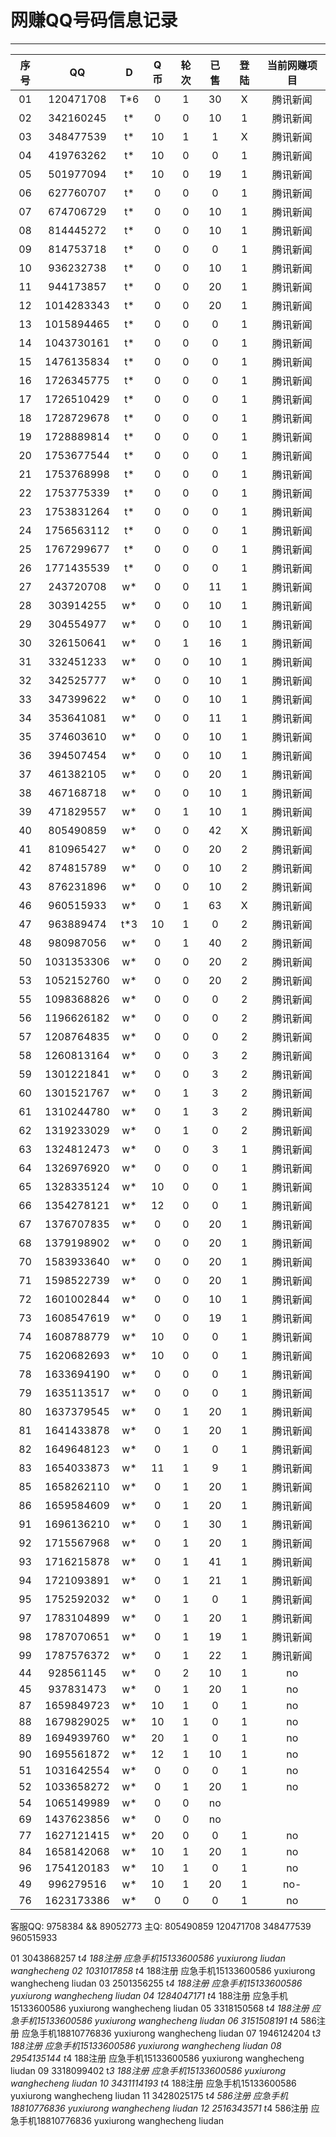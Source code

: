 # 网赚QQ号码信息记录
---

| 序号 |    QQ     | D | Q币 | 轮次 | 已售 | 登陆 | 当前网赚项目 |
|:---:|:----------:|:-:|:--:|:----:|:---:|:----:|:----------:|
| 01 | 120471708  | T*6 | 0  | 1 | 30 | X | 腾讯新闻 |
| 02 | 342160245  | t*  | 0  | 0 | 10 | 1 | 腾讯新闻 |
| 03 | 348477539  | t*  | 10 | 1 | 1  | X | 腾讯新闻 |
| 04 | 419763262  | t*  | 10 | 0 | 0  | 1 | 腾讯新闻 | 
| 05 | 501977094  | t*  | 10 | 0 | 19 | 1 | 腾讯新闻 |
| 06 | 627760707  | t*  | 0  | 0 | 0  | 1 | 腾讯新闻 |
| 07 | 674706729  | t*  | 0  | 0 | 10 | 1 | 腾讯新闻 |
| 08 | 814445272  | t*  | 0  | 0 | 10 | 1 | 腾讯新闻 |
| 09 | 814753718  | t*  | 0  | 0 | 0  | 1 | 腾讯新闻 |
| 10 | 936232738  | t*  | 0  | 0 | 10 | 1 | 腾讯新闻 |
| 11 | 944173857  | t*  | 0  | 0 | 20 | 1 | 腾讯新闻 |
| 12 | 1014283343 | t*  | 0  | 0 | 20 | 1 | 腾讯新闻 |
| 13 | 1015894465 | t*  | 0  | 0 | 0  | 1 | 腾讯新闻 |
| 14 | 1043730161 | t*  | 0  | 0 | 0  | 1 | 腾讯新闻 | 
| 15 | 1476135834 | t*  | 0  | 0 | 0  | 1 | 腾讯新闻 |
| 16 | 1726345775 | t*  | 0  | 0 | 0  | 1 | 腾讯新闻 | 
| 17 | 1726510429 | t*  | 0  | 0 | 0  | 1 | 腾讯新闻 |
| 18 | 1728729678 | t*  | 0  | 0 | 0  | 1 | 腾讯新闻 | 
| 19 | 1728889814 | t*  | 0  | 0 | 0  | 1 | 腾讯新闻 | 
| 20 | 1753677544 | t*  | 0  | 0 | 0  | 1 | 腾讯新闻 |
| 21 | 1753768998 | t*  | 0  | 0 | 0  | 1 | 腾讯新闻 |
| 22 | 1753775339 | t*  | 0  | 0 | 0  | 1 | 腾讯新闻 |
| 23 | 1753831264 | t*  | 0  | 0 | 0  | 1 | 腾讯新闻 |
| 24 | 1756563112 | t*  | 0  | 0 | 0  | 1 | 腾讯新闻 |
| 25 | 1767299677 | t*  | 0  | 0 | 0  | 1 | 腾讯新闻 |
| 26 | 1771435539 | t*  | 0  | 0 | 0  | 1 | 腾讯新闻 |
| 27 | 243720708  | w*  | 0  | 0 | 11 | 1 | 腾讯新闻 |
| 28 | 303914255  | w*  | 0  | 0 | 10 | 1 | 腾讯新闻 |
| 29 | 304554977  | w*  | 0  | 0 | 10 | 1 | 腾讯新闻 |
| 30 | 326150641  | w*  | 0  | 1 | 16 | 1 | 腾讯新闻 |
| 31 | 332451233  | w*  | 0  | 0 | 10 | 1 | 腾讯新闻 |
| 32 | 342525777  | w*  | 0  | 0 | 10 | 1 | 腾讯新闻 |
| 33 | 347399622  | w*  | 0  | 0 | 10 | 1 | 腾讯新闻 |
| 34 | 353641081  | w*  | 0  | 0 | 11 | 1 | 腾讯新闻 |
| 35 | 374603610  | w*  | 0  | 0 | 10 | 1 | 腾讯新闻 |
| 36 | 394507454  | w*  | 0  | 0 | 10 | 1 | 腾讯新闻 |
| 37 | 461382105  | w*  | 0  | 0 | 20 | 1 | 腾讯新闻 |
| 38 | 467168718  | w*  | 0  | 0 | 10 | 1 | 腾讯新闻 |
| 39 | 471829557  | w*  | 0  | 1 | 10 | 1 | 腾讯新闻 |
| 40 | 805490859  | w*  | 0  | 0 | 42 | X | 腾讯新闻 |
| 41 | 810965427  | w*  | 0  | 0 | 20 | 2 | 腾讯新闻 |
| 42 | 874815789  | w*  | 0  | 0 | 10 | 2 | 腾讯新闻 |
| 43 | 876231896  | w*  | 0  | 0 | 10 | 2 | 腾讯新闻 |
| 46 | 960515933  | w*  | 0  | 1 | 63 | X | 腾讯新闻 |
| 47 | 963889474  | t*3 | 10 | 1 | 0  | 2 | 腾讯新闻 |
| 48 | 980987056  | w*  | 0  | 1 | 40 | 2 | 腾讯新闻 |
| 50 | 1031353306 | w*  | 0  | 0 | 20 | 2 | 腾讯新闻 |
| 53 | 1052152760 | w*  | 0  | 0 | 20 | 2 | 腾讯新闻 |
| 55 | 1098368826 | w*  | 0  | 0 | 0  | 2 | 腾讯新闻 |
| 56 | 1196626182 | w*  | 0  | 0 | 0  | 2 | 腾讯新闻 |
| 57 | 1208764835 | w*  | 0  | 0 | 0  | 2 | 腾讯新闻 |
| 58 | 1260813164 | w*  | 0  | 0 | 3  | 2 | 腾讯新闻 |
| 59 | 1301221841 | w*  | 0  | 0 | 3  | 2 | 腾讯新闻 |
| 60 | 1301521767 | w*  | 0  | 1 | 3  | 2 | 腾讯新闻 |
| 61 | 1310244780 | w*  | 0  | 1 | 3  | 2 | 腾讯新闻 |
| 62 | 1319233029 | w*  | 0  | 1 | 0  | 2 | 腾讯新闻 |
| 63 | 1324812473 | w*  | 0  | 0 | 3  | 1 | 腾讯新闻 |
| 64 | 1326976920 | w*  | 0  | 0 | 0  | 1 | 腾讯新闻 |
| 65 | 1328335124 | w*  | 10 | 0 | 0  | 1 | 腾讯新闻 |
| 66 | 1354278121 | w*  | 12 | 0 | 0  | 1 | 腾讯新闻 |
| 67 | 1376707835 | w*  | 0  | 0 | 20 | 1 | 腾讯新闻 |
| 68 | 1379198902 | w*  | 0  | 0 | 20 | 1 | 腾讯新闻 |
| 70 | 1583933640 | w*  | 0  | 0 | 20 | 1 | 腾讯新闻 |
| 71 | 1598522739 | w*  | 0  | 0 | 20 | 1 | 腾讯新闻 |
| 72 | 1601002844 | w*  | 0  | 0 | 10 | 1 | 腾讯新闻 |
| 73 | 1608547619 | w*  | 0  | 0 | 19 | 1 | 腾讯新闻 |
| 74 | 1608788779 | w*  | 10 | 0 | 0  | 1 | 腾讯新闻 |
| 75 | 1620682693 | w*  | 10 | 0 | 0  | 1 | 腾讯新闻 |
| 78 | 1633694190 | w*  | 0  | 0 | 0  | 1 | 腾讯新闻 |
| 79 | 1635113517 | w*  | 0  | 0 | 0  | 1 | 腾讯新闻 |
| 80 | 1637379545 | w*  | 0  | 1 | 20 | 1 | 腾讯新闻 |
| 81 | 1641433878 | w*  | 0  | 1 | 20 | 1 | 腾讯新闻 |
| 82 | 1649648123 | w*  | 0  | 1 | 0  | 1 | 腾讯新闻 |
| 83 | 1654033873 | w*  | 11 | 1 | 9  | 1 | 腾讯新闻 |
| 85 | 1658262110 | w*  | 0  | 1 | 20 | 1 | 腾讯新闻 |
| 86 | 1659584609 | w*  | 0  | 1 | 20 | 1 | 腾讯新闻 |
| 91 | 1696136210 | w*  | 0  | 1 | 30 | 1 | 腾讯新闻 |
| 92 | 1715567968 | w*  | 0  | 1 | 20 | 1 | 腾讯新闻 |
| 93 | 1716215878 | w*  | 0  | 1 | 41 | 1 | 腾讯新闻 |
| 94 | 1721093891 | w*  | 0  | 1 | 21 | 1 | 腾讯新闻 |
| 95 | 1752592032 | w*  | 0  | 1 | 0  | 1 | 腾讯新闻 |
| 97 | 1783104899 | w*  | 0  | 1 | 20 | 1 | 腾讯新闻 |
| 98 | 1787070651 | w*  | 0  | 1 | 19 | 1 | 腾讯新闻 |
| 99 | 1787576372 | w*  | 0  | 1 | 22 | 1 | 腾讯新闻 |
| 44 | 928561145  | w*  | 0  | 2 | 10 | 1 | no
| 45 | 937831473  | w*  | 0  | 1 | 20 | 1 | no
| 87 | 1659849723 | w*  | 10 | 1 | 0  | 1 | no
| 88 | 1679829025 | w*  | 10 | 1 | 0  | 1 | no
| 89 | 1694939760 | w*  | 20 | 1 | 0  | 1 | no
| 90 | 1695561872 | w*  | 12 | 1 | 10 | 1 | no
| 51 | 1031642554 | w*  | 0  | 0 | 0  | 1 | no
| 52 | 1033658272 | w*  | 0  | 1 | 20 | 1 | no
| 54 | 1065149989 | w*  | 0  | 0 | no
| 69 | 1437623856 | w*  | 0  | 0 | no
| 77 | 1627121415 | w*  | 20 | 0 | 0  | 1 | no
| 84 | 1658142068 | w*  | 10 | 1 | 20 | 1 | no
| 96 | 1754120183 | w*  | 10 | 1 | 0  | 1 | no
| 49 | 996279516  | w*  | 10 | 1 | 20 | 1 | no-
| 76 | 1623173386 | w*  | 0  | 0 | 0  | 1 | no
客服QQ: 9758384 && 89052773 主Q: 805490859   120471708   348477539   960515933

01  3043868257 t*4 188注册 应急手机15133600586  yuxiurong  liudan  wanghecheng
02  1031017858 t*4 188注册 应急手机15133600586  yuxiurong  wanghecheng  liudan
03  2501356255 t*4 188注册 应急手机15133600586  yuxiurong  wanghecheng  liudan
04  1284047171 t*4 188注册 应急手机15133600586  yuxiurong  wanghecheng  liudan
05  3318150568 t*4 188注册 应急手机15133600586  yuxiurong  wanghecheng  liudan
06  3151508191 t*4 586注册 应急手机18810776836  yuxiurong  wanghecheng  liudan
07  1946124204 t*3 188注册 应急手机15133600586  yuxiurong  wanghecheng  liudan
08  2954135144 t*4 188注册 应急手机15133600586  yuxiurong  wanghecheng  liudan
09  3318099402 t*3 188注册 应急手机15133600586  yuxiurong  wanghecheng  liudan
10  3431114193 t*4 188注册 应急手机15133600586  yuxiurong  wanghecheng  liudan
11  3428025175 t*4 586注册 应急手机18810776836  yuxiurong  wanghecheng  liudan
12  2516343571 t*4 586注册 应急手机18810776836  yuxiurong  wanghecheng  liudan


